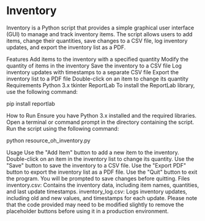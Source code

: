 # Inventory
Inventory is a Python script that provides a simple graphical user interface (GUI) to manage and track inventory items. The script allows users to add items, change their quantities, save changes to a CSV file, log inventory updates, and export the inventory list as a PDF.

Features
Add items to the inventory with a specified quantity
Modify the quantity of items in the inventory
Save the inventory to a CSV file
Log inventory updates with timestamps to a separate CSV file
Export the inventory list to a PDF file
Double-click on an item to change its quantity
Requirements
Python 3.x
tkinter
ReportLab
To install the ReportLab library, use the following command:

pip install reportlab

How to Run
Ensure you have Python 3.x installed and the required libraries.
Open a terminal or command prompt in the directory containing the script.
Run the script using the following command:

python resource_oh_inventory.py

Usage
Use the "Add Item" button to add a new item to the inventory.
Double-click on an item in the inventory list to change its quantity.
Use the "Save" button to save the inventory to a CSV file.
Use the "Export PDF" button to export the inventory list as a PDF file.
Use the "Quit" button to exit the program. You will be prompted to save changes before quitting.
Files
inventory.csv: Contains the inventory data, including item names, quantities, and last update timestamps.
inventory_log.csv: Logs inventory updates, including old and new values, and timestamps for each update.
Please note that the code provided may need to be modified slightly to remove the placeholder buttons before using it in a production environment.
